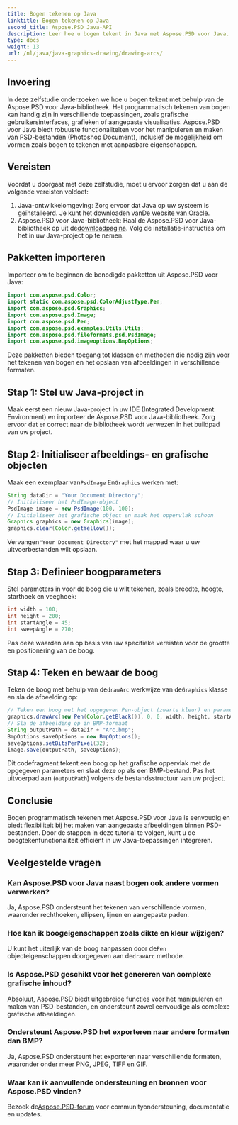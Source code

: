 ```yaml
---
title: Bogen tekenen op Java
linktitle: Bogen tekenen op Java
second_title: Aspose.PSD Java-API
description: Leer hoe u bogen tekent in Java met Aspose.PSD voor Java. Stapsgewijze tutorial met codevoorbeelden voor grafische toepassingen.
type: docs
weight: 13
url: /nl/java/java-graphics-drawing/drawing-arcs/
---
```

## Invoering
In deze zelfstudie onderzoeken we hoe u bogen tekent met behulp van de Aspose.PSD voor Java-bibliotheek. Het programmatisch tekenen van bogen kan handig zijn in verschillende toepassingen, zoals grafische gebruikersinterfaces, grafieken of aangepaste visualisaties. Aspose.PSD voor Java biedt robuuste functionaliteiten voor het manipuleren en maken van PSD-bestanden (Photoshop Document), inclusief de mogelijkheid om vormen zoals bogen te tekenen met aanpasbare eigenschappen.
## Vereisten
Voordat u doorgaat met deze zelfstudie, moet u ervoor zorgen dat u aan de volgende vereisten voldoet:
1.  Java-ontwikkelomgeving: Zorg ervoor dat Java op uw systeem is geïnstalleerd. Je kunt het downloaden van[De website van Oracle](https://www.oracle.com/java/).
2.  Aspose.PSD voor Java-bibliotheek: Haal de Aspose.PSD voor Java-bibliotheek op uit de[downloadpagina](https://releases.aspose.com/psd/java/). Volg de installatie-instructies om het in uw Java-project op te nemen.
## Pakketten importeren
Importeer om te beginnen de benodigde pakketten uit Aspose.PSD voor Java:
```java
import com.aspose.psd.Color;
import static com.aspose.psd.ColorAdjustType.Pen;
import com.aspose.psd.Graphics;
import com.aspose.psd.Image;
import com.aspose.psd.Pen;
import com.aspose.psd.examples.Utils.Utils;
import com.aspose.psd.fileformats.psd.PsdImage;
import com.aspose.psd.imageoptions.BmpOptions;
```
Deze pakketten bieden toegang tot klassen en methoden die nodig zijn voor het tekenen van bogen en het opslaan van afbeeldingen in verschillende formaten.
## Stap 1: Stel uw Java-project in
Maak eerst een nieuw Java-project in uw IDE (Integrated Development Environment) en importeer de Aspose.PSD voor Java-bibliotheek. Zorg ervoor dat er correct naar de bibliotheek wordt verwezen in het buildpad van uw project.
## Stap 2: Initialiseer afbeeldings- en grafische objecten
 Maak een exemplaar van`PsdImage` En`Graphics` werken met:
```java
String dataDir = "Your Document Directory";
// Initialiseer het PsdImage-object
PsdImage image = new PsdImage(100, 100);
// Initialiseer het grafische object en maak het oppervlak schoon
Graphics graphics = new Graphics(image);
graphics.clear(Color.getYellow());
```
 Vervangen`"Your Document Directory"` met het mappad waar u uw uitvoerbestanden wilt opslaan.
## Stap 3: Definieer boogparameters
Stel parameters in voor de boog die u wilt tekenen, zoals breedte, hoogte, starthoek en veeghoek:
```java
int width = 100;
int height = 200;
int startAngle = 45;
int sweepAngle = 270;
```
Pas deze waarden aan op basis van uw specifieke vereisten voor de grootte en positionering van de boog.
## Stap 4: Teken en bewaar de boog
 Teken de boog met behulp van de`drawArc` werkwijze van de`Graphics` klasse en sla de afbeelding op:
```java
// Teken een boog met het opgegeven Pen-object (zwarte kleur) en parameters
graphics.drawArc(new Pen(Color.getBlack()), 0, 0, width, height, startAngle, sweepAngle);
// Sla de afbeelding op in BMP-formaat
String outputPath = dataDir + "Arc.bmp";
BmpOptions saveOptions = new BmpOptions();
saveOptions.setBitsPerPixel(32);
image.save(outputPath, saveOptions);
```
Dit codefragment tekent een boog op het grafische oppervlak met de opgegeven parameters en slaat deze op als een BMP-bestand. Pas het uitvoerpad aan (`outputPath`) volgens de bestandsstructuur van uw project.

## Conclusie
Bogen programmatisch tekenen met Aspose.PSD voor Java is eenvoudig en biedt flexibiliteit bij het maken van aangepaste afbeeldingen binnen PSD-bestanden. Door de stappen in deze tutorial te volgen, kunt u de boogtekenfunctionaliteit efficiënt in uw Java-toepassingen integreren.

## Veelgestelde vragen
### Kan Aspose.PSD voor Java naast bogen ook andere vormen verwerken?
Ja, Aspose.PSD ondersteunt het tekenen van verschillende vormen, waaronder rechthoeken, ellipsen, lijnen en aangepaste paden.
### Hoe kan ik boogeigenschappen zoals dikte en kleur wijzigen?
 U kunt het uiterlijk van de boog aanpassen door de`Pen` objecteigenschappen doorgegeven aan de`drawArc` methode.
### Is Aspose.PSD geschikt voor het genereren van complexe grafische inhoud?
Absoluut, Aspose.PSD biedt uitgebreide functies voor het manipuleren en maken van PSD-bestanden, en ondersteunt zowel eenvoudige als complexe grafische afbeeldingen.
### Ondersteunt Aspose.PSD het exporteren naar andere formaten dan BMP?
Ja, Aspose.PSD ondersteunt het exporteren naar verschillende formaten, waaronder onder meer PNG, JPEG, TIFF en GIF.
### Waar kan ik aanvullende ondersteuning en bronnen voor Aspose.PSD vinden?
 Bezoek de[Aspose.PSD-forum](https://forum.aspose.com/c/psd/34) voor communityondersteuning, documentatie en updates.